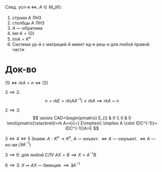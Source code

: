 След. усл-я $\iff$, $A \in M_{n}(K)$:
1. строки $A$ ЛНЗ
2. столбцы $A$ ЛНЗ
3. $A$ — обратима
4. $\ker A=\{ 0 \}$
5. $\mathrm{Im}A=K^{n}$
6. Система ур-й с матрицей $A$ имеет ед-е реш-е для любой правой части
# Док-во

$(1) \iff rkA=n \iff (2)$

$3\implies 2:$ 
$$
n=rkE=rk(AA^{-1})\leq rkA\implies rkA=n
$$

$2\implies 3:$ 
$$
\exists CAD=\begin{pmatrix}
E_{l} & 0 \\ 0 & 0
\end{pmatrix}\stackrel{l=rk A=n}{=} E\implies\\ \implies A \cdot (DC^{-1})=(DC^{-1})A=E
$$

$3 \iff 4 \iff 5$
Знаем:
$A:K^{n}\to K^{n}$, $A$ — инъект. $\iff A$ — сюръект. $\iff A$ — из-зм ($\exists A^{-1}$)

$3\implies 6$: для любой СЛУ $AX=B\implies X=A^{-1}B$

$6\implies 3$: $X\mapsto AX$ — биекция $\implies \exists A^{-1}$